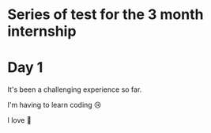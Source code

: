 # Series of test for the 3 month internship

# Day 1

It's been a challenging experience so far.

I'm having to learn coding :cry:

I love :book:
